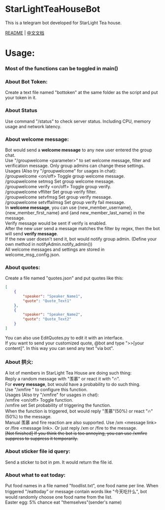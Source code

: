 # StarLightTeaHouseBot
This is a telegram bot developed for StarLight Tea house.  

[README](README.md) | [中文文档](README_zh.md)  

# Usage:  
### Most of the functions can be toggled in main()

### About Bot Token:
Create a text file named "bottoken" at the same folder as the script and put your token in it.

### About Status
Use command "/status" to check server status. Including CPU, memory usage and network latency.

### About welcome message:  
Bot would send a **welcome message** to any new user entered the group chat.  
Use "/groupwelcome \<parameter\>" to set welcome message, filter and verification message. Only group admins can change these settings.  
Usages (Also try "/groupwelcome" for usages in chat):  
/groupwelcome <on/off> Toggle group welcome message.  
/groupwelcome setmsg <message> Set group welcome message.  
/groupwelcome verify <on/off> Toggle group verify.  
/groupwelcome vffilter <regex> Set group verify filter.  
/groupwelcome setvfmsg <message> Set group verify message.  
/groupwelcome setvffailmsg <message> Set group verify fail message.  
In **welcome message**, you can use {new_member_username}, {new_member_first_name} and {and new_member_last_name} in the message.  
Verify message would be sent if verify is enabled.  
After the new user send a message matches the filter by regex, then the bot will send **verify message**.  
If the new user doesn't send it, bot would notify group admin. (Define your own method in notifyAdmin.notify_admin())  
All welcome messages and settings are stored in welcome_msg_config.json.  

### About quotes:
Create a file named "quotes.json" and put quotes like this:
```json
[
    {
        "speaker": "Speaker_Name1",
        "quote": "Quote_Text1"
    },
    {
        "speaker": "Speaker_Name2",
        "quote": "Quote_Text2"
    }
]
```
You can also use EditQuotes.py to edit it with an interface.  
If you want to send your customized quote, @bot and type "\>\>\[your content\]". In this way you can send any text "via bot".

### About 拱火:  
A lot of members in StarLight Tea House are doing such thing:  
Reply a random message with "羡慕" or react it with "🔥".  
For **every message**, bot would have a probability to do such thing.  
Use "/xmfire <parameter>" to configure this function.  
Usages (Also try "/xmfire" for usages in chat):  
/xmfire <on/off> Toggle function.  
/xmfire set <probability> Set probability of triggering the function.  
When the function is triggered, bot would reply "羡慕"(50%) or react "🔥"(50%) to the message.  
Manual 羡慕 and fire reaction are also supported. Use /xm \<message link\> or /fire \<message link\>. Or just reply /xm or /fire to the message.  
~~\[Not finished\] If you think the bot is too annoying, you can use /xmfire suppress <minutes> to suppress it temporarily.~~  

### About sticker file id query:  
Send a sticker to bot in pm. It would return the file id.

### About what to eat today:
Put food names in a file named "foodlist.txt", one food name per line.
When triggered "/eattoday" or message contain words like "今天吃什么", bot would randomly choose one food name from the list.  
Easter egg: 5% chance eat "themselves"(sender's name)
